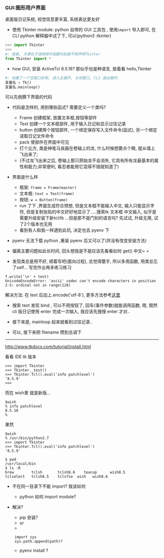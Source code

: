 ### GUI:图形用户界面  
桌面版日记系统, 视觉信息更丰富, 系统表达更友好

- 使用 Tkinter module: python 自带的 GUI 工具包 , 使用`import` 导入即可, 在 CLI python 解释器中试了下, 可以(python3 :tkinter)

```python
>>> import Tkinter
>>>           
#: 或者, 方便在于调用其中函数时前面不用声明Tkinter
from Tkinter import *   
```  
- how GUI, 安装 ActiveTcl 8.5.18? 那似乎也是种语言, 放着看 hello,Tkinter
  
```python
#: 创建了一个空窗口实例, 进入主循环, 关闭窗口, CLI 退出循环; 
变量名 = Tk()
变量名.mainloop()
```  
可以先倒腾下界面的代码  

- 代码是怎样的, 用到哪些函式? 需要定义一个类吗?  
  + Frame 创建框架, 放置文本框,按钮等部件 
  + Text 创建一个文本框部件, 用于输入日记和显示过往记录
  + button 创建两个按钮部件, 一个绑定保存写入文件命令(函式), 另一个绑定读取日记文件命令
  + pack 使部件在界面中可见
  + 打个比方, 类是神笔马良画在卷轴上的龙, 什么时候想要点个睛, 就从墙上飞出来了;
  + (不过龙飞出来之后, 卷轴上那只原始龙不会消失, 它具有所有龙最基本的属性和能力;非常便利, 看忍者能用它混得不错就知道了)

- 界面是什么样  
  + 框架: `frame = Frame(master)`
  + 文本框: `text = Text(frame)`
  + 按钮: `w = Button(frame)`
  + run 了下 ,界面生成符合预想, 但是文本框不能输入中文, 输入只能显示字符, 但是复制张贴的中文好好地显示了.....搜索tk 文本框 中文输入, 似乎是需要升级安装下新tcl/tk ...但是那不是门别的语言吗? 先试试, 升级无用, 试了2个版本也无用
  + 看到有人和我一样遇到此坑, 决定也去 pyenv 下
- pyenv 无法下载 python ,重装 pyenv 后又可以了(并没有改变安装方法)
- 偏离主要问题如此长时间, 回头想我是不是应该先看看如何 get() 中文= =
- 发现类总是用不好, 顺着写吧(面向过程), 总觉得蹩手, 所以多用函数, 用类总忘了self... 写完作业再多练习练习

 ```
f.write('\n' + text) 
UnicodeEncodeError: 'ascii' codec can't encode characters in position 2-5: ordinal not in range(128)
```  

解决方法: 在 text 后加上.encode('utf-8'), 更多方法参考[这里](http://www.v2ex.com/t/163786)  

- 搜索 text 发现 bind , 可以不用按钮了, 回车(事件参数)就能调用函数, 嗯, 既然cli 版日记使用 enter 完成一次输入, 我应该先搜搜 enter 才对..

- 接下来是, mainloop 起来就看到过往记录..
- 可以, 接下来把 filename 攒到总调下

---
http://www.tkdocs.com/tutorial/install.html

看看 IDE tk 版本 

```  
>>> import Tkinter
>>> Tkinter._test()
>>> Tkinter.Tcl().eval('info patchlevel')
'8.5.9'
>>>
```
而在 wish里 就是新版...

```
$wish
% info patchlevel
8.5.18
%
```
果然

```
$wish
% /usr/bin/python2.7
>>> import Tkinter
>>> Tkinter.Tcl().eval('info patchlevel')
'8.5.9'
```
```
$ pwd
/usr/local/bin
$ ls -R
brew		tclsh		tclsh8.6	teacup		wish8.5
tclselect	tclsh8.5	tclvfse	 wish   wish8.6
```

- 不在同一目录下不能 import? 我该如何
  + python 如何 import module?
- 解决?
  + pip 安装?
  + or
  + 
   ```
    import sys     
    sys.path.append(path)?
    ```
     
  + pyenv install ?

